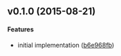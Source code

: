 <a name="v0.1.0"></a>
## v0.1.0 (2015-08-21)


#### Features

*   initial implementation ([b6e968fb](https://github.com/kbknapp/cargo-count/commit/b6e968fb2c1ff0bc5af6b21a11f83099c6fe6e68))




